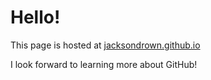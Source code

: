 # Hello!
This page is hosted at [jacksondrown.github.io](https://jacksondrown.github.io)

I look forward to learning more about GitHub!
